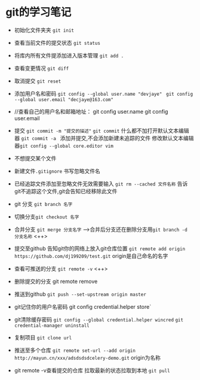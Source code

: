 # git的学习笔记

- 初始化文件夹夹
`git init` 
- 查看当前文件的提交状态
`git status` 
- 将库内所有文件提添加进入版本管理
`git add .` 
- 查看变更情况
`git diff` 
- 取消提交
`git reset` 
- 添加用户名和密码
`git config --global user.name "devjaye" ` 
`git config --global user.email "decjaye@163.com" ` 
- //查看自己的用户名和邮箱地址：
git config user.name
git config user.email
- 提交
`git commit -m "提交的描述"` 
`git commit` 什么都不加打开默认文本编辑器
`git commit -a ` 添加并提交,不会添加新建未追踪的文件
修改默认文本编辑器`git config --global core.editor vim` 
- 不想提交某个文件
- 新建文件`.gitignore` 书写忽略文件名
- 已经追踪文件添加至忽略文件无效需要输入
`git rm --cached 文件名称` 告诉git不追踪这个文件,git会告知已经移除此文件
- git 分支
`git branch 名字`
- 切换分支`git checkout 名字`
- 合并分支
`git merge 分支名字` -->合并后分支还在删除分支用`git branch -d 分支名称` <++>

- 提交至github 告知git你的网络上放入git仓库位置
`git remote add origin https://github.com/dj199209/test.git` origin是自己命名的名字
- 查看可推送的分支
`git remote -v` <++>
- 删除提交的分支
git remote remove <name>
- 推送到github
`git push --set-upstream origin master` 
- git记住你的用户名密码
git config credential.helper store`
- git清除缓存密码
`git config --global credential.helper wincred` 
`git credential-manager uninstall` 
- 复制项目
`git clone url` 
- 推送至多个仓库
`git remote set-url --add origin http://mayun.cn/xxx/adsdsdsdcelery-demo.git`
origin为名称
- git remote -v查看提交的仓库
拉取最新的状态拉取到本地
`git pull` 

